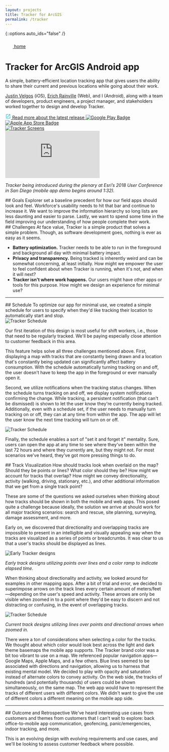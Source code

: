 ```yaml
---
layout: projects
title: Tracker for ArcGIS
permalink: /tracker
---
```


{::options auto_ids="false" /}

<div class="container__back">
    <a href="/">
        <svg xmlns="http://www.w3.org/2000/svg" width="24" height="24" viewBox="0 0 24 24" fill="#FFF"><path d="M0 0h24v24H0z" fill="none"/><path d="M21 11H6.83l3.58-3.59L9 6l-6 6 6 6 1.41-1.41L6.83 13H21z"/></svg> home
    </a>
</div>

<h1 class="tracker">
    Tracker for ArcGIS
    <span class="header-description">Android app</span>
</h1>

<section>
    <p>A simple, battery-efficient location tracking app that gives users the ability to share their current and previous locations while going about their work.</p>
    <p><a target="_blank" href="https://www.justinvelgos.com/">Justin Velgos</a> (iOS), <a target="_blank" href="https://twitter.com/thebluedog">Erich Rainville</a> (Web), and I (Android), along with a team of developers, product engineers, a project manager, and stakeholders worked together to design and develop Tracker.</p>
    <div class="container__adjacent-links">
        <a class="chip read-more" target="_blank" href="https://www.esri.com/arcgis-blog/products/tracker/announcements/tracker-for-arcgis-v19-1-0-released/">
            <svg width="18" height="18" viewBox="0 0 18 18" fill="none" xmlns="http://www.w3.org/2000/svg"><path d="M14.25 14.25H3.75V3.75H9V2.25H3.75C2.9175 2.25 2.25 2.925 2.25 3.75V14.25C2.25 15.075 2.9175 15.75 3.75 15.75H14.25C15.075 15.75 15.75 15.075 15.75 14.25V9H14.25V14.25ZM10.5 2.25V3.75H13.1925L5.82 11.1225L6.8775 12.18L14.25 4.8075V7.5H15.75V2.25H10.5Z" fill="#39C3D9"/></svg> Read more about the latest release
        </a>
        <a class="badge" target="_blank" href="https://play.google.com/store/apps/details?id=com.esri.tracker"><img src="/images/google-play-badge.svg" alt="Google Play Badge"></a>
        <a class="badge" target="_blank" href="https://apps.apple.com/us/app/tracker-for-arcgis/id1351373822"><img src="/images/apple-app-store-badge.svg" alt="Apple App Store Badge"></a>
    </div>
    <div class="container__image">
        <a target="_blank" href="https://photos.app.goo.gl/Du3g4C1MnPt6n8zm7"><img src="/images/tracker.png" alt="Tracker Screens"></a>
    </div>
    <div>
        <div class="container__iframe">
            <iframe src="https://www.youtube.com/embed/dZXp0LHO1O8" frameborder="0" allow="autoplay; encrypted-media" allowfullscreen></iframe>
        </div>
        <p class="caption"><em>Tracker being introduced during the plenary at Esri’s 2018 User Conference in San Diego (mobile app demo begins around 1:32).</em></p>
    </div>
</section>

<section markdown="1">
## Goals
Explorer set a baseline precedent for how our field apps should look and feel. Workforce's usability needs to hit that bar and continue to increase it. We want to improve the information hierarchy so long lists are less daunting and easier to parse. Lastly, we want to spend some time in the field improving our understanding of how people complete their work.
</section>

<section markdown="1">
## Challenges
At face value, Tracker is a simple product that solves a simple problem. Though, as software development goes, nothing is ever as easy as it seems.

* **Battery optimization.** Tracker needs to be able to run in the foreground and background all day with minimal battery impact.
* **Privacy and transparency.** Being tracked is inherently weird and can be somewhat concerning, at least initially. How might we empower the user to feel confident about when Tracker is running, when it's not, and when it will next?
* **Tracker isn't where work happens.** Our users might have other apps or tools for this purpose. How might we design an experience for minimal use?
</section>

***

<section markdown="1">
## Schedule
To optimize our app for minimal use, we created a simple schedule for users to specify when they'd like tracking their location to automatically start and stop.

<div class="container__image">
    <img src="/images/tracker_schedule_1.png" alt="Tracker Schedule">
</div>

Our first iteration of this design is most useful for shift workers, i.e., those that need to be regularly tracked. We'll be paying especially close attention to customer feedback in this area.

This feature helps solve all three challenges mentioned above. First, displaying a map with tracks that are constantly being drawn and a location that's constantly being updated can significantly affect battery consumption. With the schedule automatically turning tracking on and off, the user doesn't have to keep the app in the foreground or ever manually open it.

Second, we utilize notifications when the tracking status changes. When the schedule turns tracking on and off, we display system notifications confirming the change. While tracking, a persistent notification (that can't be dismissed) is shown to let the user know they're currently being tracked. Additionally, even with a schedule set, if the user needs to manually turn tracking on or off, they can at any time from within the app. The app will let the user know the next time tracking will turn on or off.

<div class="container__image">
    <img src="/images/tracker_schedule_2.png" alt="Tracker Schedule">
</div>

Finally, the schedule enables a sort of "set it and forget it" mentality. Sure, users can open the app at any time to see where they've been within the last 72 hours and where they currently are, but they might not. For most scenarios we've heard, they've got more pressing things to do.
</section>

<section markdown="1">
## Track Visualization
How should tracks look when overlaid on the map? Should they be points or lines? What color should they be? How might we account for tracks that overlap? How might we convey directionality, activity (walking, driving, stationary, etc.), and other additional information that we get from a single track point?

These are some of the questions we asked ourselves when thinking about how tracks should be shown in both the mobile and web apps. This posed quite a challenge because ideally, the solution we arrive at should work for all major tracking scenarios: search and rescue, site planning, surveying, damage assessment, and more.

Early on, we discovered that directionality and overlapping tracks are impossible to present in an intelligible and visually appealing way when the tracks are visualized as a series of points or breadcrumbs. It was clear to us that a user's tracks should be displayed as lines.

<div class="container__image">
    <img src="/images/tracker_track_viz_1.png" alt="Early Tracker designs">
    <p class="caption"><em>Early track designs utilizing points over lines and a color ramp to indicate elapsed time.</em></p>
</div>

When thinking about directionality and activity, we looked around for examples in other mapping apps. After a bit of trial and error, we decided to superimpose arrows on the track lines every certain amount of meters/feet—depending on the user's speed and activity. These arrows are only be visible when zoomed in to a point where they'd be easy to discern and not distracting or confusing, in the event of overlapping tracks.

<div class="container__image">
    <img src="/images/tracker_track_viz_2.png" alt="Tracker Schedule">
    <p class="caption"><em>Current track designs utilizing lines over points and directional arrows when zoomed in.</em></p>
</div>

There were a ton of considerations when selecting a color for the tracks. We thought about which color would look best across the light and dark theme basemaps the mobile app supports. The Tracker brand color was a bit too vibrant to use on a map. We referenced popular navigation apps—Google Maps, Apple Maps, and a few others. Blue lines seemed to be associated with directions and navigation, allowing us to harness that existing mental model. We decided to play with opacity and saturation instead of alternate colors to convey activity. On the web side, the tracks of hundreds (and potentially thousands) of users could be shown simultaneously, on the same map. The web app would have to represent the tracks of different users with different colors. We didn't want to give the use of different colors a different meaning on the mobile app side.
</section>

***

<section markdown="1">
## Outcome and Retrospective
We've heard interesting use cases from customers and themes from customers that I can't wait to explore: back office-to-mobile app communication, geofencing, panic/emergencies, indoor tracking, and more.

This is an evolving design with evolving requirements and use cases, and we'll be looking to assess customer feedback where possible.
</section>